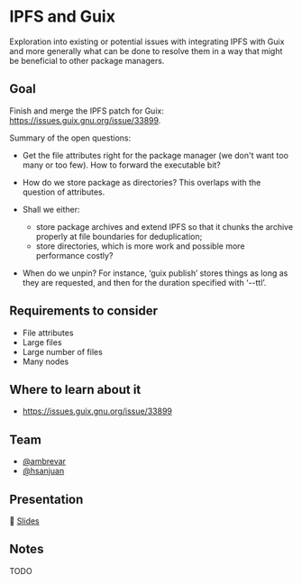 # IPFS and Guix

Exploration into existing or potential issues with integrating IPFS with Guix and more generally what can be done to resolve them in a way that might be beneficial to other package managers.

## Goal

Finish and merge the IPFS patch for Guix: https://issues.guix.gnu.org/issue/33899.

Summary of the open questions:

  - Get the file attributes right for the package manager (we don't want too many or too few).
    How to forward the executable bit?

  - How do we store package as directories?  This overlaps with the question of attributes.

  - Shall we either:
    - store package archives and extend IPFS so that it chunks the
    archive properly at file boundaries for deduplication;
    - store directories, which is more work and possible more performance costly?

  - When do we unpin?  For instance, ‘guix publish’ stores things as long as they are requested,
    and then for the duration specified with ‘--ttl’.

## Requirements to consider

- File attributes
- Large files
- Large number of files
- Many nodes

## Where to learn about it

- https://issues.guix.gnu.org/issue/33899

## Team

* [@ambrevar](https://github.com/ambrevar)
* [@hsanjuan](https://github.com/hsanjuan)

## Presentation

🎤 [Slides](https://docs.google.com/presentation/d/105KwT6ZmcneywGnvUyww5y-u_GHSY0FFQ0yIXZQf7Y0/edit#slide=id.g5c76a9d2d4_0_83)

## Notes

TODO
